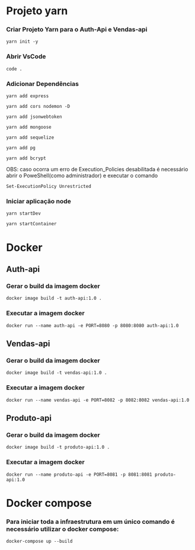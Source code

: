 #  Projeto yarn


### Criar Projeto Yarn para o Auth-Api e Vendas-api
```
yarn init -y
```

### Abrir VsCode
```
code .
```

### Adicionar Dependências
```
yarn add express
```

```
yarn add cors nodemon -D
```

```
yarn add jsonwebtoken
```

```
yarn add mongoose
```

```
yarn add sequelize
```

```
yarn add pg
```

```
yarn add bcrypt
```

OBS: caso ocorra um erro de Execution_Policies desabilitada é necessário abrir o PoweShell(como administrador) e executar o comando

```
Set-ExecutionPolicy Unrestricted
```

### Iniciar aplicação node 
```
yarn startDev
```

```
yarn startContainer
```



#  Docker 


## Auth-api

### Gerar o build da imagem docker
```
docker image build -t auth-api:1.0 .
```

### Executar a imagem docker

```
docker run --name auth-api -e PORT=8080 -p 8080:8080 auth-api:1.0
```

## Vendas-api

### Gerar o build da imagem docker
```
docker image build -t vendas-api:1.0 .
```

### Executar a imagem docker

```
docker run --name vendas-api -e PORT=8082 -p 8082:8082 vendas-api:1.0
```



## Produto-api

### Gerar o build da imagem docker
```
docker image build -t produto-api:1.0 .
```

### Executar a imagem docker

```
docker run --name produto-api -e PORT=8081 -p 8081:8081 produto-api:1.0
```


# Docker compose

### Para iniciar toda a infraestrutura em um único comando é necessário utilizar o docker compose:


```
docker-compose up --build
```
